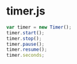 timer.js
========

```javascript
var timer = new Timer();
timer.start();
timer.stop();
timer.pause();
timer.resume();
timer.seconds;
```
